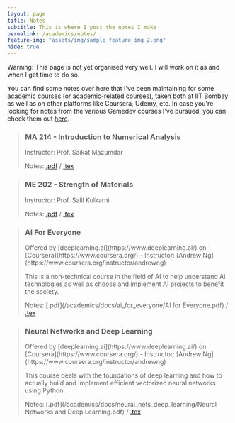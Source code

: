 ```yaml
---
layout: page
title: Notes
subtitle: This is where I post the notes I make
permalink: /academics/notes/
feature-img: "assets/img/sample_feature_img_2.png"
hide: true
---
```


Warning: This page is not yet organised very well. I will work on it as and when I get time to do so.

You can find some notes over here that I've been maintaining for some academic courses (or academic-related courses), taken both at IIT Bombay as well as on other platforms like Coursera, Udemy, etc. In case you're looking for notes from the various Gamedev courses I've pursued, you can check them out [here](/gamedev/courses/).

> <h3>MA 214 - Introduction to Numerical Analysis</h3>
> Instructor: Prof. Saikat Mazumdar
>
> Notes: [.pdf](/academics/docs/ma214/ma214notes.pdf) / [.tex](https://github.com/omprabhu31/omprabhu31.github.io/blob/master/academics/docs/ma214/ma214notes.tex)

> <h3>ME 202 - Strength of Materials</h3>
> Instructor: Prof. Salil Kulkarni
>
> Notes: [.pdf](/academics/docs/me202/me202notes.pdf) / [.tex](https://github.com/omprabhu31/omprabhu31.github.io/blob/master/academics/docs/me202/me202notes.tex)

> <h3>AI For Everyone</h3>
> Offered by [deeplearning.ai](https://www.deeplearning.ai/) on [Coursera](https://www.coursera.org/)  -  Instructor: [Andrew Ng](https://www.coursera.org/instructor/andrewng)
>
> This is a non-technical course in the field of AI to help understand AI technologies as well as choose and implement AI projects to benefit the society.
>
> Notes: [.pdf](/academics/docs/ai_for_everyone/AI for Everyone.pdf) / [.tex](https://github.com/omprabhu31/omprabhu31.github.io/blob/master/academics/docs/ai_for_everyone/AI%20for%20Everyone.tex)

> <h3>Neural Networks and Deep Learning</h3>
> Offered by [deeplearning.ai](https://www.deeplearning.ai/) on [Coursera](https://www.coursera.org/)  -  Instructor: [Andrew Ng](https://www.coursera.org/instructor/andrewng)
>
> This course deals with the foundations of deep learning and how to actually build and implement efficient vectorized neural networks using Python.
>
> Notes: [.pdf](/academics/docs/neural_nets_deep_learning/Neural Networks and Deep Learning.pdf) / [.tex](https://github.com/omprabhu31/omprabhu31.github.io/blob/master/academics/docs/neural_nets_deep_learning/Neural%20Networks%20and%20Deep%20Learning.tex)
